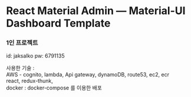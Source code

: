 # React Material Admin — Material-UI Dashboard Template

### 1인 프로젝트

id: jaksalko
pw: 6791135

사용한 기술 :   
AWS - cognito, lambda, Api gateway, dynamoDB, route53, ec2, ecr  
react, redux-thunk,  
docker : docker-compose 를 이용한 배포
